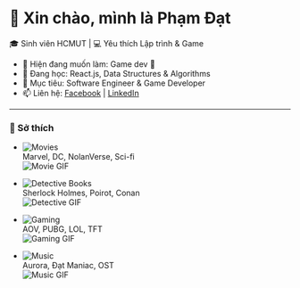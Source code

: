 # 👋 Xin chào, mình là Phạm Đạt

🎓 Sinh viên HCMUT | 💻 Yêu thích Lập trình & Game  

- 🔭 Hiện đang muốn làm: Game dev 🚀  
- 🌱 Đang học: React.js, Data Structures & Algorithms  
- 🎯 Mục tiêu: Software Engineer & Game Developer 
- 📫 Liên hệ: [Facebook](https://www.facebook.com/pham.at.991670/) | [LinkedIn](https://www.linkedin.com/in/%C4%91%E1%BA%A1t-ph%E1%BA%A1m-t%E1%BA%A5n-baaa06366/)
---

### 🎉 Sở thích

- ![Movies](https://img.shields.io/badge/-Điện%20ảnh-FF4500?logo=netflix&logoColor=fff)  
  Marvel, DC, NolanVerse, Sci-fi  
  ![Movie GIF](https://media.giphy.com/media/3o6Zt481isNVuQI1l6/giphy.gif)

- ![Detective Books](https://img.shields.io/badge/-Truyện%20trinh%20thám-2E8B57?logo=readme&logoColor=fff)  
  Sherlock Holmes, Poirot, Conan  
  ![Detective GIF](https://media.giphy.com/media/l0IylOPCNkiqOgMyA/giphy.gif)

- ![Gaming](https://img.shields.io/badge/-Game-1E90FF?logo=steam&logoColor=fff)  
  AOV, PUBG, LOL, TFT  
  ![Gaming GIF](https://media.giphy.com/media/3o6fJbnR8P2Etc3bGM/giphy.gif)

- ![Music](https://img.shields.io/badge/-Âm%20nhạc-FFD700?logo=spotify&logoColor=000)  
  Aurora, Đạt Maniac, OST  
  ![Music GIF](https://media.giphy.com/media/13Nc3xlO1kGg3S/giphy.gif)


